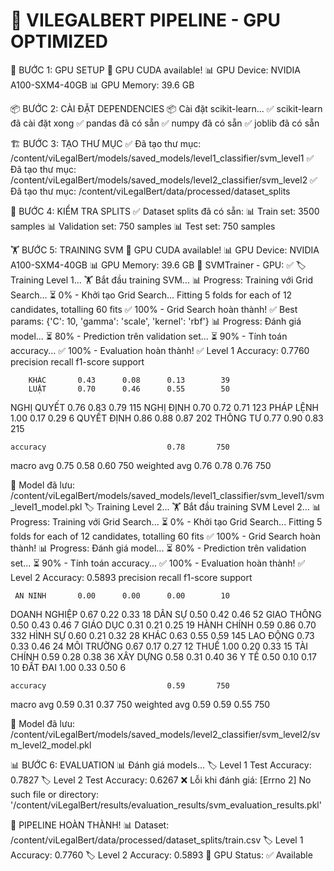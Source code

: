 🚀 VILEGALBERT PIPELINE - GPU OPTIMIZED
============================================================

🚀 BƯỚC 1: GPU SETUP
🚀 GPU CUDA available!
📊 GPU Device: NVIDIA A100-SXM4-40GB
📊 GPU Memory: 39.6 GB

📦 BƯỚC 2: CÀI ĐẶT DEPENDENCIES
📦 Cài đặt scikit-learn...
✅ scikit-learn đã cài đặt xong
✅ pandas đã có sẵn
✅ numpy đã có sẵn
✅ joblib đã có sẵn

🏗️ BƯỚC 3: TẠO THƯ MỤC
✅ Đã tạo thư mục: /content/viLegalBert/models/saved_models/level1_classifier/svm_level1
✅ Đã tạo thư mục: /content/viLegalBert/models/saved_models/level2_classifier/svm_level2
✅ Đã tạo thư mục: /content/viLegalBert/data/processed/dataset_splits

🔄 BƯỚC 4: KIỂM TRA SPLITS
✅ Dataset splits đã có sẵn:
📊 Train set: 3500 samples
📊 Validation set: 750 samples
📊 Test set: 750 samples

🏋️ BƯỚC 5: TRAINING SVM
🚀 GPU CUDA available!
📊 GPU Device: NVIDIA A100-SXM4-40GB
📊 GPU Memory: 39.6 GB
🚀 SVMTrainer - GPU: ✅
🏷️ Training Level 1...
🏋️ Bắt đầu training SVM...
📊 Progress: Training với Grid Search...
⏳ 0% - Khởi tạo Grid Search...
Fitting 5 folds for each of 12 candidates, totalling 60 fits
✅ 100% - Grid Search hoàn thành!
✅ Best params: {'C': 10, 'gamma': 'scale', 'kernel': 'rbf'}
📊 Progress: Đánh giá model...
⏳ 80% - Prediction trên validation set...
⏳ 90% - Tính toán accuracy...
✅ 100% - Evaluation hoàn thành!
✅ Level 1 Accuracy: 0.7760
              precision    recall  f1-score   support

        KHÁC       0.43      0.08      0.13        39
        LUẬT       0.70      0.46      0.55        50
  NGHỊ QUYẾT       0.76      0.83      0.79       115
   NGHỊ ĐỊNH       0.70      0.72      0.71       123
   PHÁP LỆNH       1.00      0.17      0.29         6
  QUYẾT ĐỊNH       0.86      0.88      0.87       202
    THÔNG TƯ       0.77      0.90      0.83       215

    accuracy                           0.78       750
   macro avg       0.75      0.58      0.60       750
weighted avg       0.76      0.78      0.76       750

💾 Model đã lưu: /content/viLegalBert/models/saved_models/level1_classifier/svm_level1/svm_level1_model.pkl
🏷️ Training Level 2...
🏋️ Bắt đầu training SVM Level 2...
📊 Progress: Training với Grid Search...
⏳ 0% - Khởi tạo Grid Search...
Fitting 5 folds for each of 12 candidates, totalling 60 fits
✅ 100% - Grid Search hoàn thành!
📊 Progress: Đánh giá model...
⏳ 80% - Prediction trên validation set...
⏳ 90% - Tính toán accuracy...
✅ 100% - Evaluation hoàn thành!
✅ Level 2 Accuracy: 0.5893
              precision    recall  f1-score   support

     AN NINH       0.00      0.00      0.00        10
DOANH NGHIỆP       0.67      0.22      0.33        18
      DÂN SỰ       0.50      0.42      0.46        52
  GIAO THÔNG       0.50      0.43      0.46         7
    GIÁO DỤC       0.31      0.21      0.25        19
  HÀNH CHÍNH       0.59      0.86      0.70       332
     HÌNH SỰ       0.60      0.21      0.32        28
        KHÁC       0.63      0.55      0.59       145
    LAO ĐỘNG       0.73      0.33      0.46        24
  MÔI TRƯỜNG       0.67      0.17      0.27        12
        THUẾ       1.00      0.20      0.33        15
   TÀI CHÍNH       0.59      0.28      0.38        36
    XÂY DỰNG       0.58      0.31      0.40        36
        Y TẾ       0.50      0.10      0.17        10
     ĐẤT ĐAI       1.00      0.33      0.50         6

    accuracy                           0.59       750
   macro avg       0.59      0.31      0.37       750
weighted avg       0.59      0.59      0.55       750

💾 Model đã lưu: /content/viLegalBert/models/saved_models/level2_classifier/svm_level2/svm_level2_model.pkl

📊 BƯỚC 6: EVALUATION
📊 Đánh giá models...
🏷️ Level 1 Test Accuracy: 0.7827
🏷️ Level 2 Test Accuracy: 0.6267
❌ Lỗi khi đánh giá: [Errno 2] No such file or directory: '/content/viLegalBert/results/evaluation_results/svm_evaluation_results.pkl'

🎉 PIPELINE HOÀN THÀNH!
📊 Dataset: /content/viLegalBert/data/processed/dataset_splits/train.csv
🏷️ Level 1 Accuracy: 0.7760
🏷️ Level 2 Accuracy: 0.5893
🚀 GPU Status: ✅ Available